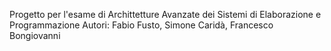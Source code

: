 Progetto per l'esame di Archittetture Avanzate dei Sistemi di Elaborazione e Programmazione
Autori: Fabio Fusto, Simone Caridà, Francesco Bongiovanni
